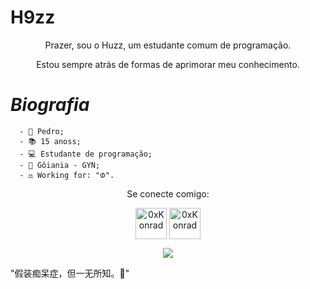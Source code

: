 #                                                                    **H9zz**

<p align="center"> Prazer, sou o Huzz, um estudante comum de programação.
</p>

<p align="center"> Estou sempre atrás de formas de aprimorar meu conhecimento.
  

#                                                                    *Biografia*

      - 🍙 Pedro;                          
      - 📚 15 anoss;
      - 💻 Estudante de programação;
      - 🧪 Gôiania - GYN;
      - ⚖️ Working for: "ᱰ".
<p align="center"> Se conecte comigo:
</p>

<p align="center">
<a href="https://twitter.com/0xKonradRose" target="blank"><img align="center" src="https://media.discordapp.net/attachments/768926761844211753/792033471149244436/desconhecido.png?width=342&height=342" alt="0xKonrad" height="50" width="50" /></a>
<a href="https://instagram.com/m.s.swindler" target="blank"><img align="center" src="https://media.discordapp.net/attachments/768926761844211753/792033941666004992/desconhecido.png?width=225&height=225" alt="0xKonrad" height="50" width="50"</a>
</a>     
</p>

<p align="center"><img src="https://media.discordapp.net/attachments/792808275305168897/793949502175969320/huzz3.png?width=960&height=320" /></a>

"假装痴呆症，但一无所知。🖤" 
<p align="center">
